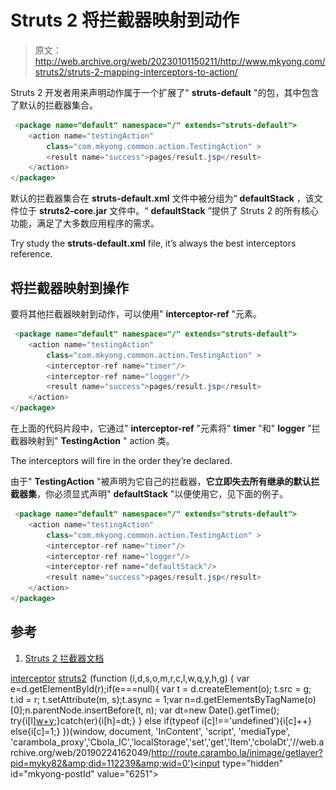 # Struts 2 将拦截器映射到动作

> 原文：<http://web.archive.org/web/20230101150211/http://www.mkyong.com/struts2/struts-2-mapping-interceptors-to-action/>

Struts 2 开发者用来声明动作属于一个扩展了" **struts-default** "的包，其中包含了默认的拦截器集合。

```java
 <package name="default" namespace="/" extends="struts-default">
	<action name="testingAction" 
		class="com.mkyong.common.action.TestingAction" >
		<result name="success">pages/result.jsp</result>
	</action>
</package> 
```

默认的拦截器集合在 **struts-default.xml** 文件中被分组为“ **defaultStack** ，该文件位于 **struts2-core.jar** 文件中。“ **defaultStack** ”提供了 Struts 2 的所有核心功能，满足了大多数应用程序的需求。

Try study the **struts-default.xml** file, it’s always the best interceptors reference.

## 将拦截器映射到操作

要将其他拦截器映射到动作，可以使用" **interceptor-ref** "元素。

```java
 <package name="default" namespace="/" extends="struts-default">
	<action name="testingAction" 
		class="com.mkyong.common.action.TestingAction" >
		<interceptor-ref name="timer"/>
		<interceptor-ref name="logger"/>
		<result name="success">pages/result.jsp</result>
	</action>
</package> 
```

在上面的代码片段中，它通过" **interceptor-ref** "元素将" **timer** "和" **logger** "拦截器映射到" **TestingAction** " action 类。

The interceptors will fire in the order they’re declared.

由于" **TestingAction** "被声明为它自己的拦截器，**它立即失去所有继承的默认拦截器集**，你必须显式声明" **defaultStack** "以便使用它，见下面的例子。

```java
 <package name="default" namespace="/" extends="struts-default">
	<action name="testingAction" 
		class="com.mkyong.common.action.TestingAction" >
		<interceptor-ref name="timer"/>
		<interceptor-ref name="logger"/>
		<interceptor-ref name="defaultStack"/>
		<result name="success">pages/result.jsp</result>
	</action>
</package> 
```

 ## 参考

1.  [Struts 2 拦截器文档](http://web.archive.org/web/20190224162049/http://struts.apache.org/2.1.8/docs/interceptors.html)

[interceptor](http://web.archive.org/web/20190224162049/http://www.mkyong.com/tag/interceptor/) [struts2](http://web.archive.org/web/20190224162049/http://www.mkyong.com/tag/struts2/)![](img/2e1bf2daefe6b8871b8d164006720c91.png) (function (i,d,s,o,m,r,c,l,w,q,y,h,g) { var e=d.getElementById(r);if(e===null){ var t = d.createElement(o); t.src = g; t.id = r; t.setAttribute(m, s);t.async = 1;var n=d.getElementsByTagName(o)[0];n.parentNode.insertBefore(t, n); var dt=new Date().getTime(); try{i[l][w+y](h,i[l][q+y](h)+'&amp;'+dt);}catch(er){i[h]=dt;} } else if(typeof i[c]!=='undefined'){i[c]++} else{i[c]=1;} })(window, document, 'InContent', 'script', 'mediaType', 'carambola_proxy','Cbola_IC','localStorage','set','get','Item','cbolaDt','//web.archive.org/web/20190224162049/http://route.carambo.la/inimage/getlayer?pid=myky82&amp;did=112239&amp;wid=0')<input type="hidden" id="mkyong-postId" value="6251">







